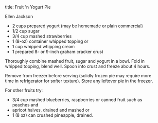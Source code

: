title: Fruit 'n Yogurt Pie

Ellen Jackson

* 2 cups prepared yogurt (may be homemade or plain commercial)
* 1/2 cup sugar
* 3/4 cup mashed strawberries
* 1 (8-oz) container whipped topping or
* 1 cup whipped whipping cream
* 1 prepared 8- or 9-inch graham cracker crust

Thoroughly combine mashed fruit, sugar and yogurt in a bowl.  Fold in whipped topping, blend well.  Spoon into crust and freeze about 4 hours.  

Remove from freezer before serving (solidly frozen pie may require more time in refrigerator for softer texture).  Store any leftover pie in the freezer.

For other fruits try:

* 3/4 cup mashed blueberries, raspberries or canned fruit such as peaches and 
* apricot halves, drained and mashed or 
* 1 (8 oz) can crushed pineapple, drained.
